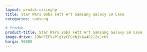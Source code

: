 ```yaml
---
layout: produk-casinghp
title: Star Wars Boba Fett Art Samsung Galaxy S9 Case
categories: samsung

# Produk
product-title: Star Wars Boba Fett Art Samsung Galaxy S9 Case
image-drive: 19NnFEPVaPlgYyCPOcbjkAw4B212xJcHt
harga: 90000
---
```

